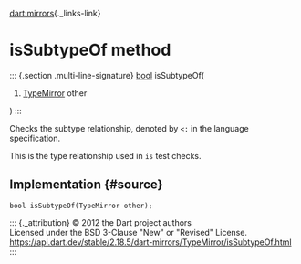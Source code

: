 [dart:mirrors](../../dart-mirrors/dart-mirrors-library){._links-link}

isSubtypeOf method
==================

::: {.section .multi-line-signature}
[bool](../../dart-core/bool-class) isSubtypeOf(

1.  [TypeMirror](../typemirror-class) other

)
:::

Checks the subtype relationship, denoted by `<:` in the language
specification.

This is the type relationship used in `is` test checks.

Implementation {#source}
--------------

``` {.language-dart data-language="dart"}
bool isSubtypeOf(TypeMirror other);
```

::: {._attribution}
© 2012 the Dart project authors\
Licensed under the BSD 3-Clause \"New\" or \"Revised\" License.\
<https://api.dart.dev/stable/2.18.5/dart-mirrors/TypeMirror/isSubtypeOf.html>
:::
